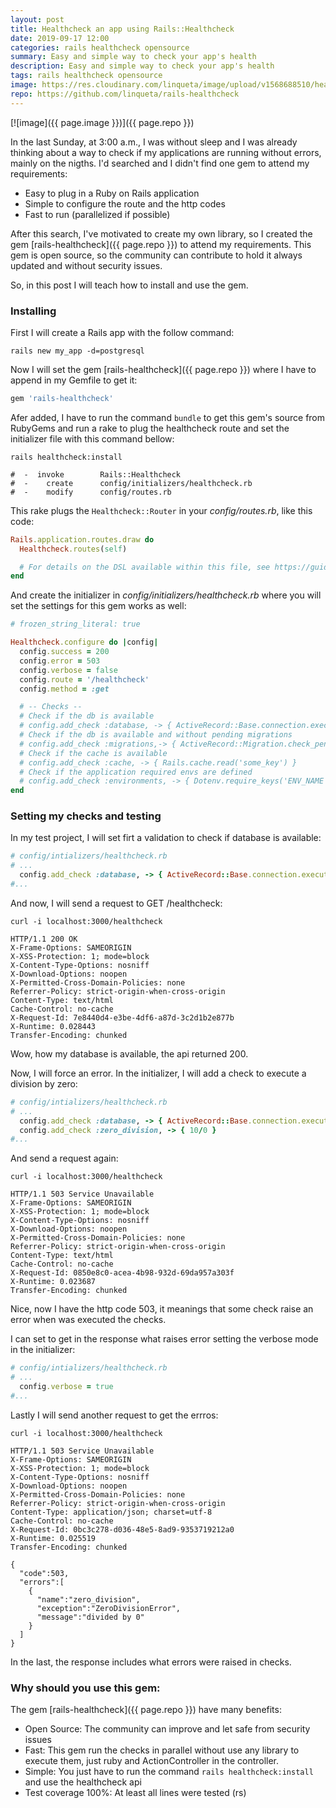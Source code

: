 ```yaml
---
layout: post
title: Healthcheck an app using Rails::Healthcheck
date: 2019-09-17 12:00
categories: rails healthcheck opensource
summary: Easy and simple way to check your app's health
description: Easy and simple way to check your app's health
tags: rails healthcheck opensource
image: https://res.cloudinary.com/linqueta/image/upload/v1568688510/healthcheck_ypelrf.png
repo: https://github.com/linqueta/rails-healthcheck
---
```


[![image]({{ page.image }})]({{ page.repo }})

In the last Sunday, at 3:00 a.m., I was without sleep and I was already thinking about a way to check if my applications are running without errors, mainly on the nigths. I'd searched and I didn't find one gem to attend my requirements:
  - Easy to plug in a Ruby on Rails application
  - Simple to configure the route and the http codes
  - Fast to run (parallelized if possible)

After this search, I've motivated to create my own library, so I created the gem [rails-healthcheck]({{ page.repo }}) to attend my requirements. This gem is open source, so the community can contribute to hold it always updated and without security issues.

So, in this post I will teach how to install and use the gem.

### Installing

First I will create a Rails app with the follow command:

```
rails new my_app -d=postgresql
```

Now I will set the gem [rails-healthcheck]({{ page.repo }}) where I have to append in my Gemfile to get it:

```ruby
gem 'rails-healthcheck'
```

Afer added, I have to run the command `bundle` to get this gem's source from RubyGems and run a rake to plug the healthcheck route and set the initializer file with this command bellow:

```
rails healthcheck:install

#  -  invoke        Rails::Healthcheck
#  -    create      config/initializers/healthcheck.rb
#  -    modify      config/routes.rb
```

This rake plugs the `Healthcheck::Router` in your _config/routes.rb_, like this code:

```ruby
Rails.application.routes.draw do
  Healthcheck.routes(self)

  # For details on the DSL available within this file, see https://guides.rubyonrails.org/routing.html
end
```

And create the initializer in _config/initializers/healthcheck.rb_ where you will set the settings for this gem works as well:

```ruby
# frozen_string_literal: true

Healthcheck.configure do |config|
  config.success = 200
  config.error = 503
  config.verbose = false
  config.route = '/healthcheck'
  config.method = :get

  # -- Checks --
  # Check if the db is available
  # config.add_check :database, -> { ActiveRecord::Base.connection.execute('select 1') }
  # Check if the db is available and without pending migrations
  # config.add_check :migrations,-> { ActiveRecord::Migration.check_pending! }
  # Check if the cache is available
  # config.add_check :cache, -> { Rails.cache.read('some_key') }
  # Check if the application required envs are defined
  # config.add_check :environments, -> { Dotenv.require_keys('ENV_NAME', 'ANOTHER_ENV') }
end
```

### Setting my checks and testing

In my test project, I will set firt a validation to check if database is available:

```ruby
# config/intializers/healthcheck.rb
# ...
  config.add_check :database, -> { ActiveRecord::Base.connection.execute('select 1') }
#...
```

And now, I will send a request to GET /healthcheck:

```
curl -i localhost:3000/healthcheck

HTTP/1.1 200 OK
X-Frame-Options: SAMEORIGIN
X-XSS-Protection: 1; mode=block
X-Content-Type-Options: nosniff
X-Download-Options: noopen
X-Permitted-Cross-Domain-Policies: none
Referrer-Policy: strict-origin-when-cross-origin
Content-Type: text/html
Cache-Control: no-cache
X-Request-Id: 7e8440d4-e3be-4df6-a87d-3c2d1b2e877b
X-Runtime: 0.028443
Transfer-Encoding: chunked
```

Wow, how my database is available, the api returned 200.

Now, I will force an error. In the initializer, I will add a check to execute a division by zero:

```ruby
# config/intializers/healthcheck.rb
# ...
  config.add_check :database, -> { ActiveRecord::Base.connection.execute('select 1') }
  config.add_check :zero_division, -> { 10/0 }
#...
```

And send a request again:

```
curl -i localhost:3000/healthcheck

HTTP/1.1 503 Service Unavailable
X-Frame-Options: SAMEORIGIN
X-XSS-Protection: 1; mode=block
X-Content-Type-Options: nosniff
X-Download-Options: noopen
X-Permitted-Cross-Domain-Policies: none
Referrer-Policy: strict-origin-when-cross-origin
Content-Type: text/html
Cache-Control: no-cache
X-Request-Id: 0850e8c0-acea-4b98-932d-69da957a303f
X-Runtime: 0.023687
Transfer-Encoding: chunked
```

Nice, now I have the http code 503, it meanings that some check raise an error when was executed the checks.

I can set to get in the response what raises error setting the verbose mode in the initializer:

```ruby
# config/intializers/healthcheck.rb
# ...
  config.verbose = true
#...
```

Lastly I will send another request to get the errros:

```
curl -i localhost:3000/healthcheck

HTTP/1.1 503 Service Unavailable
X-Frame-Options: SAMEORIGIN
X-XSS-Protection: 1; mode=block
X-Content-Type-Options: nosniff
X-Download-Options: noopen
X-Permitted-Cross-Domain-Policies: none
Referrer-Policy: strict-origin-when-cross-origin
Content-Type: application/json; charset=utf-8
Cache-Control: no-cache
X-Request-Id: 0bc3c278-d036-48e5-8ad9-9353719212a0
X-Runtime: 0.025519
Transfer-Encoding: chunked

{
  "code":503,
  "errors":[
    {
      "name":"zero_division",
      "exception":"ZeroDivisionError",
      "message":"divided by 0"
    }
  ]
}
```

In the last, the response includes what errors were raised in checks.

### Why should you use this gem:

The gem [rails-healthcheck]({{ page.repo }}) have many benefits:
  - Open Source: The community can improve and let safe from security issues
  - Fast: This gem run the checks in parallel without use any library to execute them, just ruby and ActionController in the controller.
  - Simple: You just have to run the command `rails healthcheck:install` and use the healthcheck api
  - Test coverage 100%: At least all lines were tested (rs)


<style>
a:hover{
  background-image: none
}
</style>